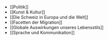 - [[Politik]]
- [[Kunst & Kultur]]
- [[Die Schweiz in Europa und die Welt]]
- [[Facetten der Migration]]
- [[Globale Auswirkungen unseres Lebensstils]]
- [[Sprache und Kommunikation]]